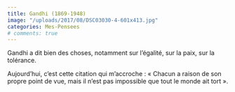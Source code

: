 ```yaml
---
title: Gandhi (1869-1948)
image: "/uploads/2017/08/DSC03030-4-601x413.jpg"
categories: Mes-Pensees
# comments: true
---
```


Gandhi a dit bien des choses, notamment sur l’égalité, sur la paix, sur la tolérance.

Aujourd’hui, c’est cette citation qui m’accroche :
« Chacun a raison de son propre point de vue, mais il n’est pas impossible que tout le monde ait tort ».